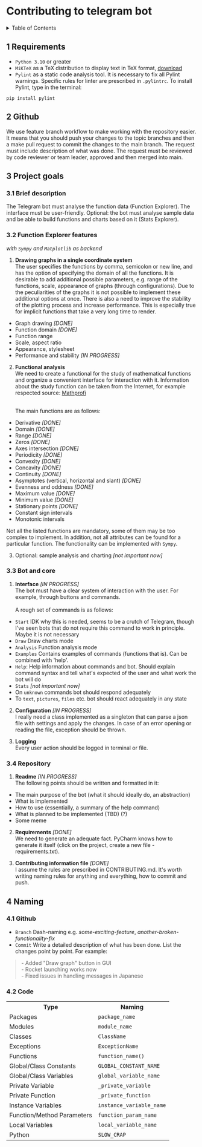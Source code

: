 # Contributing to telegram bot

<details>
  <summary>Table of Contents</summary>

- [1 Requirements](#1-requirements)
- [2 Github](#2-github)
- [3 Project goals](#3-project-goals)
    * [3.1 Brief description](#3.1-brief-description)
    * [3.2 Function Explorer features](#3.2-function-explorer)
    * [3.3 Bot and core](#3.3-bot-and-core)
    * [3.4 Repository](#3.4-repository)
- [4 Naming](#4-naming)
    * [4.1 Github](#4.1-github)
    * [4.2 Code](#4.2-code)

</details>

<a id="1-requirements"></a>

## 1 Requirements

* `Python 3.10` or greater
* `MiKTeX` as a TeX distribution to display text in TeX format, [download](https://miktex.org/download)
* `Pylint` as a static code analysis tool. It is necessary to fix all Pylint warnings. Specific rules for linter are
  prescribed in `.pylintrc`. To install Pylint, type in the terminal:

```shell
pip install pylint
```

<a id="2-github"></a>

## 2 Github

We use feature branch workflow to make working with the repository easier. It means that you should push your changes to
the topic branches and then a make pull request to commit the changes to the main branch. The request must include
description of what was done. The request must be reviewed by code reviewer or team leader, approved and then merged
into main.

<a id="3-project-goals"></a>

## 3 Project goals

<a id="3.1-brief-description"></a>

### 3.1 Brief description

The Telegram bot must analyse the function data (Function Explorer). The interface must be user-friendly. Optional: the
bot must analyse sample data and be able to build functions and charts based on it (Stats Explorer).

<a id="3.2-function-explorer"></a>

### 3.2 Function Explorer features

_with `Sympy` and `Matplotlib` as backend_<br>

1) **Drawing graphs in a single coordinate system**<br>
   The user specifies the functions by comma, semicolon or new line, and has the option of specifying the domain of all
   the functions. It is desirable to add additional possible parameters, e.g. range of the functions, scale, appearance
   of graphs (through configurations). Due to the peculiarities of the graphs it is not possible to implement these
   additional options at once. There is also a need to improve the stability of the plotting process and increase
   performance. This is especially true for implicit functions that take a very long time to render.

- Graph drawing _[DONE]_
- Function domain _[DONE]_
- Function range
- Scale, aspect ratio
- Appearance, stylesheet
- Performance and stability _[IN PROGRESS]_

2) **Functional analysis**<br>
   We need to create a functional for the study of mathematical functions and organize a convenient interface for
   interaction with it. Information about the study function can be taken from the Internet, for example respected
   source: [Mathprofi](https://vk.com/away.php?to=http%3A%2F%2Fmathprofi.ru%2Fpolnoe_issledovanie_funkcii_i_postroenie_grafika.html&cc_key=) <br><br>

   The main functions are as follows:

- Derivative _[DONE]_
- Domain _[DONE]_
- Range _[DONE]_
- Zeros _[DONE]_
- Axes intersection _[DONE]_
- Periodicity _[DONE]_
- Convexity _[DONE]_
- Concavity _[DONE]_
- Continuity _[DONE]_
- Asymptotes (vertical, horizontal and slant) _[DONE]_
- Evenness and oddness _[DONE]_
- Maximum value _[DONE]_
- Minimum value _[DONE]_
- Stationary points _[DONE]_
- Constant sign intervals
- Monotonic intervals

Not all the listed functions are mandatory, some of them may be too complex to implement. In addition, not all
attributes can be found for a particular function. The functionality can be implemented with `Sympy`.

3) Optional: sample analysis and charting _[not important now]_

<a id="3.3-bot-and-core"></a>

### 3.3 Bot and core

1) **Interface** _[IN PROGRESS]_ <br>
   The bot must have a clear system of interaction with the user. For example, through buttons and commands.<br><br>
   A rough set of commands is as follows:

- `Start` IDK why this is needed, seems to be a crutch of Telegram, though I've seen bots that do not require this
  command to work in principle. Maybe it is not necessary
- `Draw` Draw charts mode
- `Analysis` Function analysis mode
- `Examples` Contains examples of commands (functions that is). Can be combined with 'help'.
- `Help`: Help information about commands and bot. Should explain command syntax and tell what's expected of the user
  and what work the bot will do
- `Stats` _[not important now]_
- On `unknown` commands bot should respond adequately
- To `text`, `pictures`, `files` etc. bot should react adequately in any state

2) **Configuration** _[IN PROGRESS]_ <br>
   I really need a class implemented as a singleton that can parse a json file with settings and apply the changes. In
   case of an error opening or reading the file, exception should be thrown.

3) **Logging** <br>
   Every user action should be logged in terminal or file.

<a id="3.4-repository"></a>

### 3.4 Repository

1) **Readme** _[IN PROGRESS]_ <br>
   The following points should be written and formatted in it:

- The main purpose of the bot (what it should ideally do, an abstraction)
- What is implemented
- How to use (essentially, a summary of the help command)
- What is planned to be implemented (TBD) (?)
- Some meme

2) **Requirements** _[DONE]_ <br>
   We need to generate an adequate fact. PyCharm knows how to generate it itself (click on the project, create a new
   file - requirements.txt).

3) **Contributing information file** _[DONE]_ <br>
   I assume the rules are prescribed in CONTRIBUTING.md. It's worth writing naming rules for anything and everything,
   how to commit and push.

<a id="4-naming"></a>

## 4 Naming

<a id="4.1-github"></a>

### 4.1 Github

* `Branch` Dash-naming e.g. _some-exciting-feature_, _another-broken-functionality-fix_
* `Commit` Write a detailed description of what has been done. List the changes point by point. For example:

> _-_ Added "Draw graph" button in GUI\
> _-_ Rocket launching works now\
> _-_ Fixed issues in handling messages in Japanese

<a id="4.2-code"></a>

### 4.2 Code

<table>

  <tr>
    <th>Type</th>
    <th>Naming</th>
  </tr>

  <tr>
    <td>Packages</td>
    <td><code>package_name</code></td>
  </tr>

  <tr>
    <td>Modules</td>
    <td><code>module_name</code></td>
  </tr>

  <tr>
    <td>Classes</td>
    <td><code>ClassName</code></td>
  </tr>

  <tr>
    <td>Exceptions</td>
    <td><code>ExceptionName</code></td>
  </tr>

  <tr>
    <td>Functions</td>
    <td><code>function_name()</code></td>
  </tr>

  <tr>
    <td>Global/Class Constants</td>
    <td><code>GLOBAL_CONSTANT_NAME</code></td>
  </tr>

  <tr>
    <td>Global/Class Variables</td>
    <td><code>global_variable_name</code></td>
  </tr>

  <tr>
    <td>Private Variable</td>
    <td><code>_private_variable</code></td>
  </tr>

  <tr>
    <td>Private Function</td>
    <td><code>_private_function</code></td>
  </tr>

  <tr>
    <td>Instance Variables</td>
    <td><code>instance_variable_name</code></td>
  </tr>

  <tr>
    <td>Function/Method Parameters</td>
    <td><code>function_param_name</code></td>
  </tr>

  <tr>
    <td>Local Variables</td>
    <td><code>local_variable_name</code></td>
  </tr>

  <tr>
    <td>Python</td>
    <td><code>SLOW_CRAP</code></td>
  </tr>

</table>
